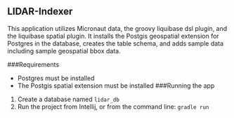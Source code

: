 LIDAR-Indexer
---
This application utilizes Micronaut data, the groovy liquibase dsl plugin, and  the liquibase spatial plugin. It
 installs the Postgis geospatial extension for Postgres in the database, creates the table schema, and adds sample data
  including sample geospatial bbox data. 

###Requirements
- Postgres must be installed
- The Postgis spatial extension must be installed
###Running the app
1. Create a database named `lidar_db`
2. Run the project from Intellij, or from the command line: `gradle run` 

 
 